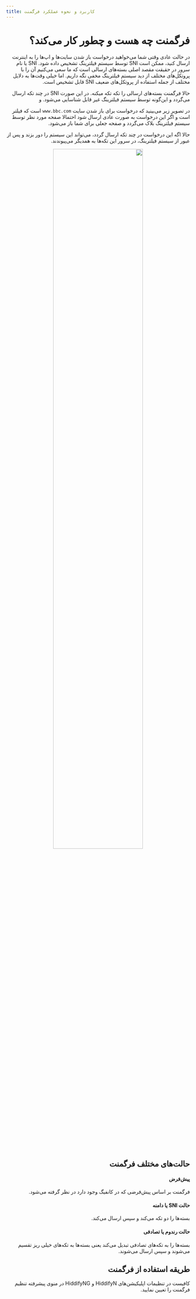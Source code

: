 ```yaml
---
title: کاربرد و نحوه عملکرد فرگمنت
---
```


<div dir="rtl" markdown=1>

# فرگمنت چه هست و چطور کار می‌کند؟
در حالت عادی وقتی شما می‌خواهید درخواست باز شدن سایت‌ها و اپ‌ها را به اینترنت ارسال کنید، ممکن است SNI توسط سیستم فیلترینگ تشخیص داده شود. SNI یا نام سرور در حقیقت مقصد اصلی بسته‌های ارسالی است که ما سعی می‌کنیم آن را با پروتکل‌های مختلف از دید سیستم فیلترینگ مخفی نگه داریم. اما خیلی وقت‌ها به دلایل مختلف از جمله استفاده از پروتکل‌های ضعیف SNI قابل تشخیص است.

حالا فرگمنت بسته‌های ارسالی را تکه تکه میکنه. در این صورت SNI در چند تکه ارسال می‌گردد و این‌گونه توسط سیستم فیلترینگ غیر قابل شناسایی می‌شود. و 

در تصویر زیر می‌بینید که درخواست برای باز شدن سایت `www.bbc.com` است که فیلتر است و اگر این درخواست به صورت عادی ارسال شود احتمالا صفحه مورد نظر توسط سیستم فیلترینگ بلاک می‌گردد و صفحه جعلی برای شما باز می‌شود.

حالا اگه این درخواست در چند تکه ارسال گردد، می‌تواند این سیستم را دور بزند و پس از عبور از سیستم فیلترینگ، در سرور این تکه‌ها به همدیگر می‌پیوندند.

<div align=center markdown=1>
<img width=70% src="https://github.com/hiddify/hiddify-config/assets/125398461/0fed04dd-7aaa-4eea-87eb-f783173f766d" />
</div>




## حالت‌های مختلف فرگمنت

#### پیش‌فرض
فرگمنت بر اساس پیش‌فرضی که در کانفیگ وجود دارد در نظر گرفته می‌شود.

#### حالت SNI یا دامنه
بسته‌ها را دو تکه می‌کند و سپس ارسال می‌کند.

#### حالت رندوم یا تصادفی
 بسته‌ها را به تکه‌های تصادفی تبدیل می‌کند یعنی بسته‌ها به تکه‌های خیلی ریز تقسیم می‌شوند و سپس ارسال می‌شوند. 




## طریقه استفاده از فرگمنت

کافیست در تنظیمات اپلیکیشن‌های HiddifyN و HiddifyNG در منوی پیشرفته تنظیم فرگمنت را تعیین نمایید.